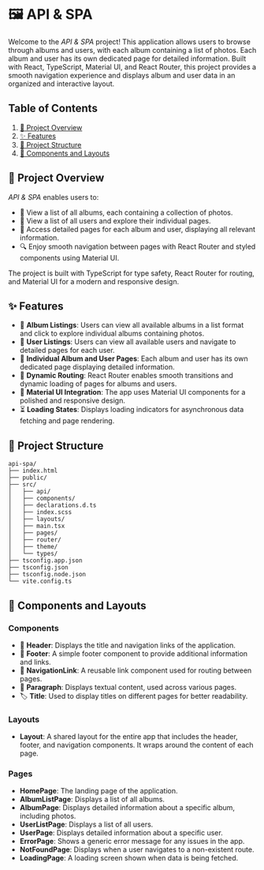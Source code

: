 # 🖼️ API & SPA

Welcome to the *API & SPA* project! This application allows users to browse through albums and users, with each album containing a list of photos. Each album and user has its own dedicated page for detailed information. Built with React, TypeScript, Material UI, and React Router, this project provides a smooth navigation experience and displays album and user data in an organized and interactive layout.

## Table of Contents
1. [📖 Project Overview](#-project-overview)
2. [✨ Features](#-features)
3. [📂 Project Structure](#-project-structure)
4. [🧩 Components and Layouts](#-components-and-layouts)

## 📖 Project Overview
*API & SPA* enables users to:

- 📸 View a list of all albums, each containing a collection of photos.
- 👥 View a list of all users and explore their individual pages.
- 📄 Access detailed pages for each album and user, displaying all relevant information.
- 🔍 Enjoy smooth navigation between pages with React Router and styled components using Material UI.

The project is built with TypeScript for type safety, React Router for routing, and Material UI for a modern and responsive design.

## ✨ Features
- 📸 **Album Listings**: Users can view all available albums in a list format and click to explore individual albums containing photos.
- 👥 **User Listings**: Users can view all available users and navigate to detailed pages for each user.
- 📄 **Individual Album and User Pages**: Each album and user has its own dedicated page displaying detailed information.
- 🔄 **Dynamic Routing**: React Router enables smooth transitions and dynamic loading of pages for albums and users.
- 🎨 **Material UI Integration**: The app uses Material UI components for a polished and responsive design.
- ⏳ **Loading States**: Displays loading indicators for asynchronous data fetching and page rendering.

## 📂 Project Structure
```plaintext
api-spa/
├── index.html
├── public/
├── src/
│   ├── api/
│   ├── components/
│   ├── declarations.d.ts
│   ├── index.scss
│   ├── layouts/
│   ├── main.tsx
│   ├── pages/
│   ├── router/
│   ├── theme/
│   └── types/
├── tsconfig.app.json
├── tsconfig.json
├── tsconfig.node.json
└── vite.config.ts
```

## 🧩 Components and Layouts

### Components
- 🎨 **Header**: Displays the title and navigation links of the application.
- 📝 **Footer**: A simple footer component to provide additional information and links.
- 🔗 **NavigationLink**: A reusable link component used for routing between pages.
- 📃 **Paragraph**: Displays textual content, used across various pages.
- 🏷️ **Title**: Used to display titles on different pages for better readability.

### Layouts
- **Layout**: A shared layout for the entire app that includes the header, footer, and navigation components. It wraps around the content of each page.

### Pages
- **HomePage**: The landing page of the application.
- **AlbumListPage**: Displays a list of all albums.
- **AlbumPage**: Displays detailed information about a specific album, including photos.
- **UserListPage**: Displays a list of all users.
- **UserPage**: Displays detailed information about a specific user.
- **ErrorPage**: Shows a generic error message for any issues in the app.
- **NotFoundPage**: Displays when a user navigates to a non-existent route.
- **LoadingPage**: A loading screen shown when data is being fetched.


